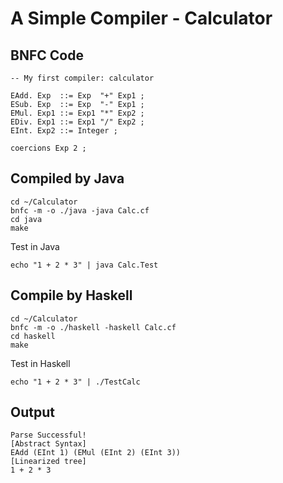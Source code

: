 # A Simple Compiler - Calculator

## BNFC Code

```
-- My first compiler: calculator

EAdd. Exp  ::= Exp  "+" Exp1 ;
ESub. Exp  ::= Exp  "-" Exp1 ;
EMul. Exp1 ::= Exp1 "*" Exp2 ;
EDiv. Exp1 ::= Exp1 "/" Exp2 ;
EInt. Exp2 ::= Integer ;

coercions Exp 2 ;
```

## Compiled by Java

```
cd ~/Calculator
bnfc -m -o ./java -java Calc.cf
cd java
make
```

Test in Java

```
echo "1 + 2 * 3" | java Calc.Test
```

## Compile by Haskell

```
cd ~/Calculator
bnfc -m -o ./haskell -haskell Calc.cf
cd haskell
make
```

Test in Haskell

```
echo "1 + 2 * 3" | ./TestCalc
```

## Output

```
Parse Successful!
[Abstract Syntax]
EAdd (EInt 1) (EMul (EInt 2) (EInt 3))
[Linearized tree]
1 + 2 * 3
```
